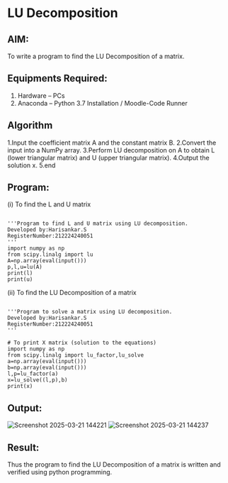 # LU Decomposition 

## AIM:
To write a program to find the LU Decomposition of a matrix.

## Equipments Required:
1. Hardware – PCs
2. Anaconda – Python 3.7 Installation / Moodle-Code Runner

## Algorithm

1.Input the coefficient matrix A and the constant matrix B.
2.Convert the input into a NumPy array.
3.Perform LU decomposition on A to obtain L (lower triangular matrix) and U (upper triangular matrix).
4.Output the solution x.
5.end


## Program:
(i) To find the L and U matrix
```

'''Program to find L and U matrix using LU decomposition.
Developed by:Harisankar.S 
RegisterNumber:212224240051 
'''
import numpy as np
from scipy.linalg import lu
A=np.array(eval(input()))
p,l,u=lu(A)
print(l)
print(u)
```
(ii) To find the LU Decomposition of a matrix
```

'''Program to solve a matrix using LU decomposition.
Developed by:Harisankar.S
RegisterNumber:212224240051
'''

# To print X matrix (solution to the equations)
import numpy as np
from scipy.linalg import lu_factor,lu_solve
a=np.array(eval(input()))
b=np.array(eval(input()))
l,p=lu_factor(a)
x=lu_solve((l,p),b)
print(x)

```

## Output:
![Screenshot 2025-03-21 144221](https://github.com/user-attachments/assets/eb6f0859-71f0-4b60-8089-4fdf5c72a108)
![Screenshot 2025-03-21 144237](https://github.com/user-attachments/assets/baad9624-fa28-4598-b567-c2a9aeb984d8)





## Result:
Thus the program to find the LU Decomposition of a matrix is written and verified using python programming.

